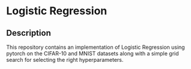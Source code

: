 # Logistic Regression

## Description

This repository contains an implementation of Logistic Regression using pytorch on the CIFAR-10 and MNIST datasets along with a simple grid search for selecting the right hyperparameters.

